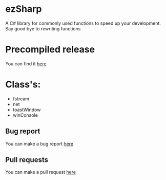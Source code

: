 # ezSharp
A C# library for commonly used functions to speed up your development. Say good bye to rewriting functions

# Precompiled release
You can find it [here](https://github.com/romancewastaken/ezSharp/releases)


# Class's:
* fstream
* net
* toastWindow
* winConsole


## Bug report
You can make a bug report [here](https://github.com/romancewastaken/ezSharp/issues)

## Pull requests
You can make a pull request [here](https://github.com/romancewastaken/ezSharp/pulls)
